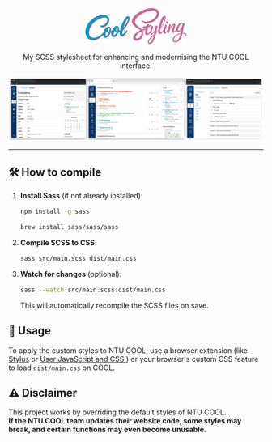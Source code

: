 <p align="center">
   <img alt="Cool Styling" src="images/logo.svg" width="200px">
</p>

<p align="center">
  My SCSS stylesheet for enhancing and modernising the NTU COOL interface.
</p>

<p align="center">
   <img alt="Interface showcase" src="images/interface.png">
</p>

---

## 🛠️ How to compile

1. **Install Sass** (if not already installed):

   ```bash
   npm install -g sass
   ```

   ```bash
   brew install sass/sass/sass
   ```

2. **Compile SCSS to CSS**:

   ```bash
   sass src/main.scss dist/main.css
   ```

3. **Watch for changes** (optional):

   ```bash
   sass --watch src/main.scss:dist/main.css
   ```

   This will automatically recompile the SCSS files on save.

## 🚀 Usage

To apply the custom styles to NTU COOL, use a browser extension (like [Stylus](https://chromewebstore.google.com/detail/stylus/clngdbkpkpeebahjckkjfobafhncgmne) or [User JavaScript and CSS
](https://chromewebstore.google.com/detail/user-javascript-and-css/nbhcbdghjpllgmfilhnhkllmkecfmpld)) or your browser's custom CSS feature to load `dist/main.css` on COOL.

## ⚠️ Disclaimer

This project works by overriding the default styles of NTU COOL.  
**If the NTU COOL team updates their website code, some styles may break, and certain functions may even become unusable.**
